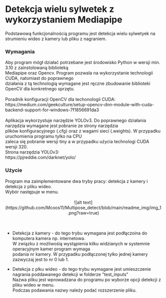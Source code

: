 <h1>Detekcja wielu sylwetek z wykorzystaniem Mediapipe</h1>
Podstawową funkcjonalnością programu jest detekcja wielu sylwetyek na strumieniu wideo z kamery lub pliku z nagraniem.

<h3>Wymagania</h3>
Aby program mógł działać potrzebane jest środowisko Python w wersji min. 3.10 z zainstolowaną biblioteką</br>
Mediapipe oraz Opencv. Program pozwala na wykorzystanie technologii CUDA, natomiast do poprawnego</br>
działania z tą technologią wymagane jest ręczne zbudowanie biblioteki OpenCV dla konkretnego sprzętu.</br>
</br>
Poradnik konfiguracji OpenCV dla techonologii CUDA:</br>
https://medium.com/geekculture/setup-opencv-dnn-module-with-cuda-backend-support-for-windows-7f1856691da3
</br></br>
Aplikacja wykorzystuje narzędzie YOLOv3. Do poprawnego działania narzędzia wymagane jest pobranie ze strony narzędzia</br>
plików konfiguracyjnego (.cfg) oraz z wagami sieci (.weights). W przypadku uruchomienia programu tylko na CPU </br>
zaleca się pobranie wersji tiny a w przypadku użycia technologi CUDA wersji 320.</br>
Strona narzędzia YOLOv3:</br>
https://pjreddie.com/darknet/yolo/

<h3>Użycie</h3>
Program ma zaimplementowane dwa tryby pracy: detekcja z kamery i detekcja z pliku wideo. </br>
Wybór następuje w menu.</br></br>

<div style="text-align:center">![alt text](https://github.com/Mcoos11/Multipose_detect/blob/main/readme_img/img_1.png?raw=true)</div>
</br></br>

<ul>
    <li>Detekcja z kamery - do tego trybu wymagana jest podłączoina do komputera kamera np. internetowa.</li>
        W związku z możliwośią wystąpienia kilku widzianych w systemnie operacyjnym kamer program wymaga<br>
        podania nr kamery. W przypadku podłączonej tylko jednej kamery zazwyczaj jest to nr 0 lub 1.
</ul>
<ul>
    <li>Detekcja z plku wideo - do tego trybu wymagane jest umieszczenie nagrania poddawanego detekcji w folderze "test_inputs"</li>
    Nazwa pliku jest wprowadzana do programu po wyborze opcji detekcji z pliku wideo w menu.</br>
    Podczas podawania nazwy należy podać rozszerzenie pliku.
</ul>
